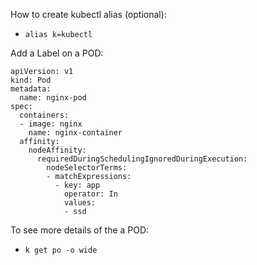 How to create kubectl alias (optional):
- `alias k=kubectl`

Add a Label on a POD:
  ```
  apiVersion: v1
  kind: Pod
  metadata:
    name: nginx-pod
  spec:
    containers:
    - image: nginx
      name: nginx-container
    affinity:
      nodeAffinity:
        requiredDuringSchedulingIgnoredDuringExecution:
          nodeSelectorTerms:
          - matchExpressions:
            - key: app
              operator: In
              values:
              - ssd
  ```

To see more details of the a POD:
- `k get po -o wide`
